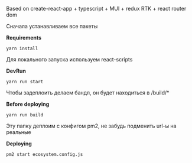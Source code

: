 Based on create-react-app + typescript + MUI + redux RTK + react router dom

Сначала устанавливаем все пакеты

**Requirements**
```
yarn install
```

Для локального запуска используем react-scripts

**DevRun**
```
yarn run start
```

Чтобы задеплоить делаем бандл, он будет находиться в /build/*

**Before deploying**
```
yarn run build
```

Эту папку деплоим с конфигом pm2, не забудь подменить url-ы на реальные

**Deploying**
```
pm2 start ecosystem.config.js
```
